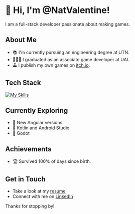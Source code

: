 # 👋 Hi, I'm @NatValentine! 

I am a full-stack developer passionate about making games.


## About Me

- 📚 I'm currently pursuing an engineering degree at UTN.
- 👨🏻‍🎓 I graduated as an associate game developer at UAI.
- 🕹️ I publish my own games on [itch.io](https://natvalentine.itch.io/).


## Tech Stack
[![My Skills](https://skillicons.dev/icons?i=html,css,js,ts,nodejs,nestjs,angular,postgresql,cs,unity,godot,figma,java,androidstudio,kotlin)](https://skillicons.dev)


## Currently Exploring

- 🚀 New Angular versions
- 🚀 Kotlin and Android Studio
- 🚀 Godot


## Achievements

- 🏆 Survived 100% of days since birth.


## Get in Touch

- Take a look at my [resume](https://www.natvalentine.com/resume)
- Connect with me on [LinkedIn](https://linkedin.com/in/natvalentine)


Thanks for stopping by!
